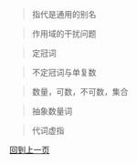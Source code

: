 > 指代是通用的别名

> 作用域的干扰问题

> 定冠词

> 不定冠词与单复数

> 数量，可数，不可数，集合

> 抽象数量词

> 代词虚指

>

>



[回到上一页](2017-05-13.md)

